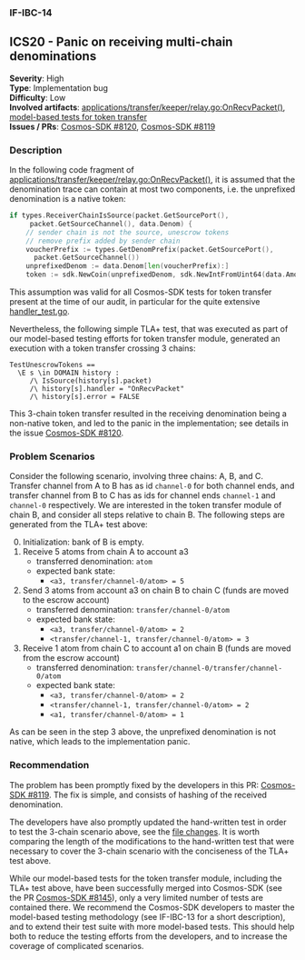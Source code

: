 
### IF-IBC-14
## ICS20 - Panic on receiving multi-chain denominations

**Severity**: High  
**Type**: Implementation bug  
**Difficulty**: Low     
**Involved artifacts**: 
[applications/transfer/keeper/relay.go:OnRecvPacket()](https://github.com/cosmos/cosmos-sdk/blob/6de0e18f0aed9685db75177722415701a2bb65c7/x/ibc/applications/transfer/keeper/relay.go#L221),
[model-based tests for token transfer](https://github.com/cosmos/cosmos-sdk/blob/6de0e18f0aed9685db75177722415701a2bb65c7/x/ibc/applications/transfer/keeper/mbt_relay_test.go#L291)   
**Issues / PRs**: [Cosmos-SDK #8120](https://github.com/cosmos/cosmos-sdk/issues/8120), [Cosmos-SDK #8119](https://github.com/cosmos/cosmos-sdk/pull/8119)

### Description

In the following code fragment of [applications/transfer/keeper/relay.go:OnRecvPacket()](https://github.com/cosmos/cosmos-sdk/blob/6de0e18f0aed9685db75177722415701a2bb65c7/x/ibc/applications/transfer/keeper/relay.go#L221), it is assumed that the denomination trace can contain at most two components, i.e. the unprefixed denomination is a native token:



```go
if types.ReceiverChainIsSource(packet.GetSourcePort(), 
     packet.GetSourceChannel(), data.Denom) {
	// sender chain is not the source, unescrow tokens
	// remove prefix added by sender chain
	voucherPrefix := types.GetDenomPrefix(packet.GetSourcePort(), 
	  packet.GetSourceChannel())
	unprefixedDenom := data.Denom[len(voucherPrefix):]
	token := sdk.NewCoin(unprefixedDenom, sdk.NewIntFromUint64(data.Amount))
```

This assumption was valid for all Cosmos-SDK tests for token transfer present at the time of our audit, in particular for the quite extensive [handler_test.go](https://github.com/cosmos/cosmos-sdk/blob/6de0e18f0aed9685db75177722415701a2bb65c7/x/ibc/applications/transfer/handler_test.go).

Nevertheless, the following simple TLA+ test, that was executed as part of our model-based testing efforts for token transfer module, generated an execution with a token transfer crossing 3 chains:

```tla
TestUnescrowTokens ==
  \E s \in DOMAIN history :
     /\ IsSource(history[s].packet)
     /\ history[s].handler = "OnRecvPacket"
     /\ history[s].error = FALSE
```

This 3-chain token transfer resulted in the receiving denomination being a non-native token, and led to the panic in the implementation; see details in the issue [Cosmos-SDK #8120](https://github.com/cosmos/cosmos-sdk/issues/8120).

### Problem Scenarios

Consider the following scenario, involving three chains: A, B, and C. Transfer channel from A to B has as id `channel-0` for both channel ends, and transfer channel from B to C has as ids for channel ends `channel-1` and `channel-0` respectively. We are interested in the token transfer module of chain B, and consider all steps relative to chain B. The following steps are generated from the TLA+ test above:

0. Initialization: bank of B is empty. 
1. Receive 5 atoms from chain A to account a3
    * transferred denomination: `atom`
    * expected bank state: 
      * `<a3, transfer/channel-0/atom> = 5`
2. Send 3 atoms from account a3 on chain B to chain C (funds are moved to the escrow account)
    * transferred denomination: `transfer/channel-0/atom`
   * expected bank state:
     * `<a3, transfer/channel-0/atom> = 2`
     * `<transfer/channel-1, transfer/channel-0/atom> = 3`
3. Receive 1 atom from chain C to account a1 on chain B (funds are moved from the escrow account)
    * transferred denomination: `transfer/channel-0/transfer/channel-0/atom`
    * expected bank state:
      * `<a3, transfer/channel-0/atom> = 2`
      * `<transfer/channel-1, transfer/channel-0/atom> = 2`
      * `<a1, transfer/channel-0/atom> = 1`

As can be seen in the step 3 above, the unprefixed denomination is not native, which leads to the implementation panic.

### Recommendation

The problem has been promptly fixed by the developers in this PR: [Cosmos-SDK #8119](https://github.com/cosmos/cosmos-sdk/pull/8119). The fix is simple, 
and consists of hashing of the received denomination.

The developers have also promptly updated the hand-written test in order to test the 3-chain scenario above, 
see the [file changes](https://github.com/cosmos/cosmos-sdk/pull/8119/files). It is worth comparing the length of 
the modifications to the hand-written test that were necessary to cover the 3-chain scenario with the conciseness of 
the TLA+ test above.

While our model-based tests for the token transfer module, including the TLA+ test above, have been successfully 
merged into Cosmos-SDK (see the PR [Cosmos-SDK #8145](https://github.com/cosmos/cosmos-sdk/pull/8145)), only a very 
limited number of tests are contained there. We recommend the Cosmos-SDK developers to master the model-based testing 
methodology (see IF-IBC-13 for a short description), and to extend their test suite with more model-based tests. 
This should help both to reduce the testing efforts from the developers, and to increase the coverage of complicated scenarios.  